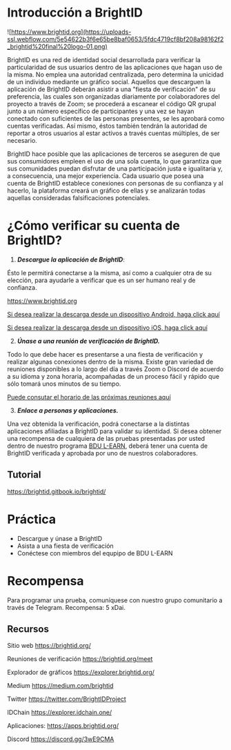 # Introducción a BrightID 

![https://www.brightid.org](https://uploads-ssl.webflow.com/5e54622b3f6e65be8baf0653/5fdc4719cf8bf208a98162f2_brightid%20final%20logo-01.png)

BrightID es una red de identidad social desarrollada para verificar la particularidad de sus usuarios dentro de las aplicaciones que hagan uso de la misma. No emplea una autoridad centralizada, pero determina la unicidad de un individuo mediante un gráfico social. Aquellos que descarguen la aplicación de BrightID deberán asistir a una "fiesta de verificación" de su preferencia, las cuales son organizadas diariamente por colaboradores del proyecto a través de Zoom; se procederá a escanear el código QR grupal junto a un número específico de participantes y una vez se hayan conectado con suficientes de las personas presentes, se les aprobará como cuentas verificadas. Así mismo, éstos también tendrán la autoridad de reportar a otros usuarios al estar activos a través cuentas múltiples, de ser necesario. 

BrightID hace posible que las aplicaciones de terceros se aseguren de que sus consumidores empleen el uso de una sola cuenta, lo que garantiza que sus comunidades puedan disfrutar de una participación justa e igualitaria y, a consecuencia, una mejor experiencia. Cada usuario que posea una cuenta de BrightID establece conexiones con personas de su confianza y al hacerlo, la plataforma creará un gráfico de ellas y se analizarán todas aquellas consideradas falsificaciones potenciales.

# ¿Cómo verificar su cuenta de BrightID? 

1. ***Descargue la aplicación de BrightID***:

Ésto le permitirá conectarse a la misma, así como a cualquier otra de su elección, para ayudarle a verificar que es un ser humano real y de confianza.

https://www.brightid.org

[Si desea realizar la descarga desde un dispositivo Android, haga click aquí](https://play.google.com/store/apps/details?id=org.brightid)

[Si desea realizar la descarga desde un dispositivo iOS, haga click aquí](https://apps.apple.com/us/app/brightid/id1428946820)

2. ***Únase a una reunión de verificación de BrightID.***

Todo lo que debe hacer es presentarse a una fiesta de verificación y realizar algunas conexiones dentro de la misma. Existe gran variedad de reuniones disponibles a lo largo del día a través Zoom o Discord de acuerdo a su idioma y zona horaria, acompañadas de un proceso fácil y rápido que sólo tomará unos minutos de su tiempo. 

[Puede consutar el horario de las próximas reuniones aquí](https://rare.fyi/brightID)

3. ***Enlace a personas y aplicaciones.***

Una vez obtenida la verificación, podrá conectarse a la distintas aplicaciones afiliadas a BrightID para validar su identidad. Si desea obtener una recompensa de cualquiera de las pruebas presentadas por usted dentro de nuestro programa [BDU L-EARN](https://github.com/jose1406/learn-and-earn/blob/master/Lessons/Espa%C3%B1ol/Aprende_y_Gana/L1:Intro_A_BDU_Aprende_Y_Gana.md), deberá tener una cuenta de BrightID verificada y aprobada por uno de nuestros colaboradores.

## Tutorial 
https://brightid.gitbook.io/brightid/ 


# Práctica

* Descargue y únase a BrightID
* Asista a una fiesta de verificación
* Conéctese con miembros del equpipo de BDU L-EARN

# Recompensa

Para programar una prueba, comuníquese con nuestro grupo comunitario a través de Telegram.
Recompensa: 5 xDai.

## Recursos

Sitio web https://brightid.org/

Reuniones de verificación https://brightid.org/meet 

Explorador de gráficos https://explorer.brightid.org/ 

Medium https://medium.com/brightid

Twitter https://twitter.com/BrightIDProject

IDChain https://explorer.idchain.one/

Aplicaciones: https://apps.brightid.org/

Discord https://discord.gg/3wE9CMA

